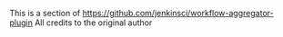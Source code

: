 This is a section of https://github.com/jenkinsci/workflow-aggregator-plugin
All credits to the original author
